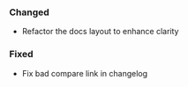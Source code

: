 <!--
A new scriv changelog fragment.

Uncomment the section that is right (remove the HTML comment wrapper).

pull request link [#_num_](https://github.com/DonalChilde/pdf2txt/pull/_num_)
issue link [#_num_](https://github.com/DonalChilde/pdf2txt/issues/_num_)
-->

<!--

### Removed

- __issue_or_PR_description__[#_num_](https://github.com/DonalChilde/pdf2txt/pull/_num_)
  - closes
    - __desc__[#_num_](https://github.com/DonalChilde/pdf2txt/issues/_num_)

-->
<!--

### Added

- __issue_or_PR_description__[#_num_](https://github.com/DonalChilde/pdf2txt/pull/_num_)
  - closes
    - __desc__[#_num_](https://github.com/DonalChilde/pdf2txt/issues/_num_)

-->

### Changed

- Refactor the docs layout to enhance clarity

<!--

### Deprecated

- __issue_or_PR_description__[#_num_](https://github.com/DonalChilde/pdf2txt/pull/_num_)
  - closes
    - __desc__[#_num_](https://github.com/DonalChilde/pdf2txt/issues/_num_)

-->

### Fixed

- Fix bad compare link in changelog

<!--

### Security

- __issue_or_PR_description__[#_num_](https://github.com/DonalChilde/pdf2txt/pull/_num_)
  - closes
    - __desc__[#_num_](https://github.com/DonalChilde/pdf2txt/issues/_num_)

-->
